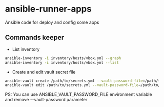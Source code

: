 # ansible-runner-apps
Ansible code for deploy and config some apps


## Commands keeper

* List inventory

```bash
ansible-inventory -i inventory/hosts/vbox.yml --graph
ansible-inventory -i inventory/hosts/vbox.yml --list
```

* Create and edit vault secret file

```bash
ansible-vault create /path/to/secrets.yml --vault-password-file=/path/to/vault-pass-file
ansible-vault edit /path/to/secrets.yml --vault-password-file=/path/to/vault-pass-file
```
PS: You can use ANSIBLE_VAULT_PASSWORD_FILE environment variable and remove --vault-password parameter
